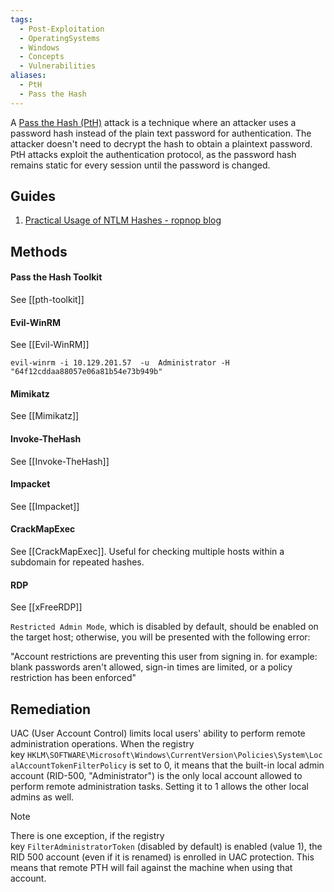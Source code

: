 ```yaml
---
tags:
  - Post-Exploitation
  - OperatingSystems
  - Windows
  - Concepts
  - Vulnerabilities
aliases:
  - PtH
  - Pass the Hash
---
```

A [Pass the Hash (PtH)](https://attack.mitre.org/techniques/T1550/002/) attack is a technique where an attacker uses a password hash instead of the plain text password for authentication. The attacker doesn't need to decrypt the hash to obtain a plaintext password. PtH attacks exploit the authentication protocol, as the password hash remains static for every session until the password is changed.
## Guides

1. [Practical Usage of NTLM Hashes - ropnop blog](https://blog.ropnop.com/practical-usage-of-ntlm-hashes/#long-live-pth)


## Methods

#### Pass the Hash Toolkit

See [[pth-toolkit]]

#### Evil-WinRM

See [[Evil-WinRM]]

```shell-session
evil-winrm -i 10.129.201.57  -u  Administrator -H "64f12cddaa88057e06a81b54e73b949b"
```

#### Mimikatz

See [[Mimikatz]]
#### Invoke-TheHash

See [[Invoke-TheHash]]
#### Impacket

See [[Impacket]]
#### CrackMapExec

See [[CrackMapExec]]. Useful for checking multiple hosts within a subdomain for repeated hashes.
#### RDP

See [[xFreeRDP]]

`Restricted Admin Mode`, which is disabled by default, should be enabled on the target host; otherwise, you will be presented with the following error: 

"Account restrictions are preventing this user from signing in. for example: blank passwords aren't allowed, sign-in times are limited, or a policy restriction has been enforced"

## Remediation

UAC (User Account Control) limits local users' ability to perform remote administration operations. When the registry key `HKLM\SOFTWARE\Microsoft\Windows\CurrentVersion\Policies\System\LocalAccountTokenFilterPolicy` is set to 0, it means that the built-in local admin account (RID-500, "Administrator") is the only local account allowed to perform remote administration tasks. Setting it to 1 allows the other local admins as well.

> [!NOTE]
> There is one exception, if the registry key `FilterAdministratorToken` (disabled by default) is enabled (value 1), the RID 500 account (even if it is renamed) is enrolled in UAC protection. This means that remote PTH will fail against the machine when using that account.